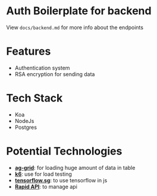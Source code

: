 # Auth Boilerplate for backend
View `docs/backend.md` for more info about the endpoints

# Features
* Authentication system
* RSA encryption for sending data

# Tech Stack
* Koa
* NodeJs
* Postgres

# Potential Technologies
* **[ag-grid](https://www.ag-grid.com/)**: for loading huge amount of data in table
* **[k6](https://k6.io/)**: use for load testing
* **[tensorflow.sg](https://www.tensorflow.org/js)**: to use tensorflow in js
* **[Rapid API](https://rapidapi.com/)**: to manage api
